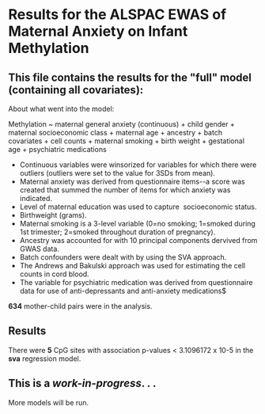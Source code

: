 # Results for the ALSPAC EWAS of Maternal Anxiety on Infant Methylation

## This file contains the results for the "full" model (containing all covariates):
About what went into the model:

Methylation ~ maternal general anxiety (continuous) + child gender + maternal socioeconomic class + maternal age + ancestry + batch covariates + cell counts + maternal smoking + birth weight + gestational age + psychiatric medications 

* Continuous variables were winsorized for variables for which there were outliers (outliers were set to the value for 3SDs from mean).
* Maternal anxiety was derived from questionnaire items--a score was created that summed the number of items for which anxiety was indicated.
* Level of maternal education was used to capture  socioeconomic status.
* Birthweight (grams).
* Maternal smoking is a 3-level variable (0=no smoking; 1=smoked during 1st trimester; 2=smoked throughout duration of pregnancy).
* Ancestry was accounted for with 10 principal components dervived from GWAS data.
* Batch confounders were dealt with by using the SVA approach.
* The Andrews and Bakulski approach was used for estimating the cell counts in cord blood.
* The variable for psychiatric medication was derived from questionnaire data for use of anti-depressants and anti-anxiety medications$

**634** mother-child pairs were in the analysis.

## Results
There were **5** CpG sites with association p-values < 3.1096172 x 10-5 in the **sva** regression model.

## This is a *work-in-progress*. . .
More models will be run.
